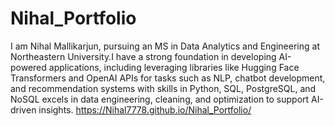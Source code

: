 # Nihal_Portfolio
I am Nihal Mallikarjun, pursuing an MS in Data Analytics and Engineering at Northeastern University.I have a strong foundation in developing AI-powered applications, including leveraging libraries like Hugging Face Transformers and OpenAI APIs for tasks such as NLP, chatbot development, and recommendation systems with skills in Python, SQL, PostgreSQL, and NoSQL excels in data engineering, cleaning, and optimization to support AI-driven insights.
https://Nihal7778.github.io/Nihal_Portfolio/
